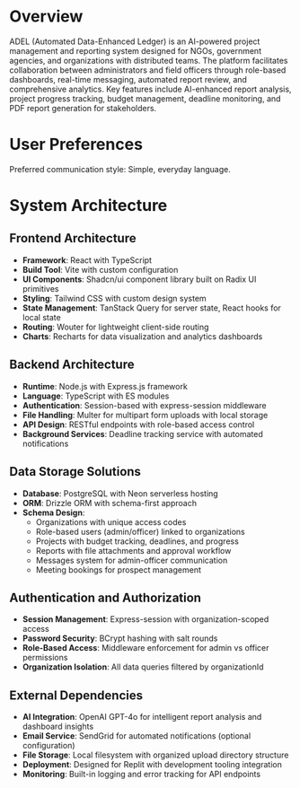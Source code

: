 # Overview

ADEL (Automated Data-Enhanced Ledger) is an AI-powered project management and reporting system designed for NGOs, government agencies, and organizations with distributed teams. The platform facilitates collaboration between administrators and field officers through role-based dashboards, real-time messaging, automated report review, and comprehensive analytics. Key features include AI-enhanced report analysis, project progress tracking, budget management, deadline monitoring, and PDF report generation for stakeholders.

# User Preferences

Preferred communication style: Simple, everyday language.

# System Architecture

## Frontend Architecture
- **Framework**: React with TypeScript
- **Build Tool**: Vite with custom configuration
- **UI Components**: Shadcn/ui component library built on Radix UI primitives
- **Styling**: Tailwind CSS with custom design system
- **State Management**: TanStack Query for server state, React hooks for local state
- **Routing**: Wouter for lightweight client-side routing
- **Charts**: Recharts for data visualization and analytics dashboards

## Backend Architecture
- **Runtime**: Node.js with Express.js framework
- **Language**: TypeScript with ES modules
- **Authentication**: Session-based with express-session middleware
- **File Handling**: Multer for multipart form uploads with local storage
- **API Design**: RESTful endpoints with role-based access control
- **Background Services**: Deadline tracking service with automated notifications

## Data Storage Solutions
- **Database**: PostgreSQL with Neon serverless hosting
- **ORM**: Drizzle ORM with schema-first approach
- **Schema Design**: 
  - Organizations with unique access codes
  - Role-based users (admin/officer) linked to organizations
  - Projects with budget tracking, deadlines, and progress
  - Reports with file attachments and approval workflow
  - Messages system for admin-officer communication
  - Meeting bookings for prospect management

## Authentication and Authorization
- **Session Management**: Express-session with organization-scoped access
- **Password Security**: BCrypt hashing with salt rounds
- **Role-Based Access**: Middleware enforcement for admin vs officer permissions
- **Organization Isolation**: All data queries filtered by organizationId

## External Dependencies
- **AI Integration**: OpenAI GPT-4o for intelligent report analysis and dashboard insights
- **Email Service**: SendGrid for automated notifications (optional configuration)
- **File Storage**: Local filesystem with organized upload directory structure
- **Deployment**: Designed for Replit with development tooling integration
- **Monitoring**: Built-in logging and error tracking for API endpoints